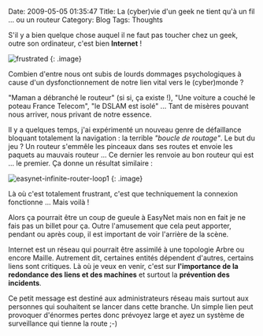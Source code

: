 Date: 2009-05-05 01:35:47
Title: La (cyber)vie d'un geek ne tient qu'à un fil ... ou un routeur
Category: Blog
Tags: Thoughts

S'il y a bien quelque chose auquel il ne faut pas toucher chez un geek, outre son ordinateur, c'est bien **Internet** !

![frustrated]({attach}frustrated_1.jpg)
{: .image}

Combien d'entre nous ont subis de lourds dommages psychologiques à cause d'un dysfonctionnement de notre lien vital vers le (cyber)monde ?

"Maman a débranché le routeur" (si si, ça existe !), "Une voiture a couché le poteau France Telecom", "le DSLAM est isolé" ... Tant de misères pouvant nous arriver, nous privant de notre essence.

Il y a quelques temps, j'ai expérimenté un nouveau genre de défaillance bloquant totalement la navigation : la terrible _"boucle de routage"_. Le but du jeu ? Un routeur s'emmêle les pinceaux dans ses routes et envoie les paquets au mauvais routeur ... Ce dernier les renvoie au bon routeur qui est ... le premier. Ça donne un résultat similaire :

![easynet-infinite-router-loop1]({attach}easynet-infinite-router-loop1.jpg)
{: .image}

Là où c'est totalement frustrant, c'est que techniquement la connexion fonctionne ... Mais voilà !

Alors ça pourrait être un coup de gueule à EasyNet mais non en fait je ne fais pas un billet pour ça. Outre l'amusement que cela peut apporter, pendant ou après coup, il est important de voir l'arrière de la scène.

Internet est un réseau qui pourrait être assimilé à une topologie Arbre ou encore Maille. Autrement dit, certaines entités dépendent d'autres, certains liens sont critiques. Là où je veux en venir, c'est sur **l'importance de la redondance des liens et des machines** et surtout la **prévention des incidents**.

Ce petit message est destiné aux administrateurs réseau mais surtout aux personnes qui souhaitent se lancer dans cette branche. Un simple lien peut provoquer d'énormes pertes donc prévoyez large et ayez un système de surveillance qui tienne la route ;-)
